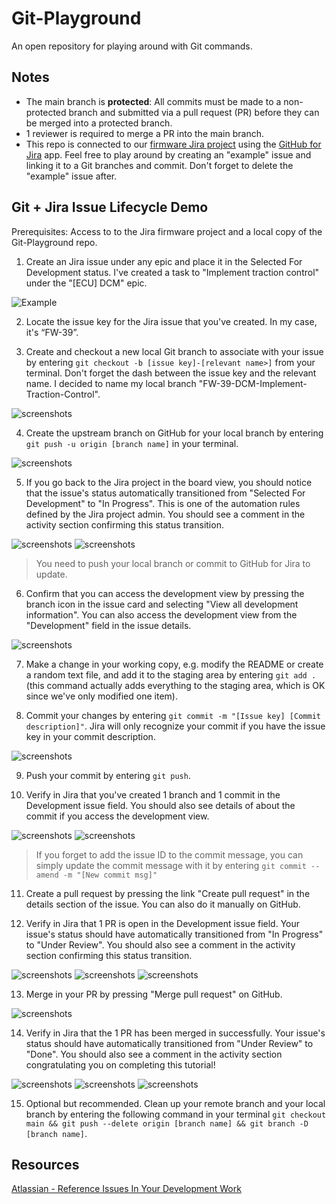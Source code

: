 # Git-Playground

An open repository for playing around with Git commands.

## Notes
- The main branch is **protected**: All commits must be made to a non-protected branch and submitted via a pull request (PR) before they can be merged into a protected branch.
- 1 reviewer is required to merge a PR into the main branch.   
- This repo is connected to our [firmware Jira project](https://ubcformulaelectric.atlassian.net/jira/software/c/projects/FW/boards/7?atlOrigin=eyJpIjoiYTNlZWQzMjY5MjRlNDEyNmI2MTA4ZDkyMmNhZGZkMjkiLCJwIjoiaiJ9) using the [GitHub for Jira](https://ubcformulaelectric.atlassian.net/jira/marketplace/discover/app/com.github.integration.production) app. Feel free to play around by creating an "example" issue and linking it to a Git branches and commit. Don't forget to delete the "example" issue after.

## Git + Jira Issue Lifecycle Demo

Prerequisites: Access to to the Jira firmware project and a local copy of the Git-Playground repo.

1. Create an Jira issue under any epic and place it in the Selected For Development status. I've created a task to "Implement traction control" under the "[ECU] DCM" epic. 

![Example](screenshots/example-issue-board-view-selected-for-dev.png)

2. Locate the issue key for the Jira issue that you've created. In my case, it's “FW-39”. 

3. Create and checkout a new local Git branch to associate with your issue by entering `git checkout -b [issue key]-[relevant name>]` from your terminal. Don't forget the dash between the issue key and the relevant name. I decided to name my local branch "FW-39-DCM-Implement-Traction-Control". 

![screenshots](screenshots/example-branch-created-terminal.png)

4. Create the upstream branch on GitHub for your local branch by entering `git push -u origin [branch name]` in your terminal.

![screenshots](screenshots/example-push-branch.png)

5. If you go back to the Jira project in the board view, you should notice that the issue's status automatically transitioned from "Selected For Development" to "In Progress". This is one of the automation rules defined by the Jira project admin. You should see a comment in the activity section confirming this status transition.

![screenshots](screenshots/example-auto-transition-select-for-dev-to-in-progress.png)
![screenshots](screenshots/example-auto-transition-comment.png)

> You need to push your local branch or commit to GitHub for Jira to update.


6. Confirm that you can access the development view by pressing the branch icon in the issue card and selecting "View all development information". You can also access the development view from the "Development" field in the issue details.

![screenshots](screenshots/example-dev-info-view.png)

7. Make a change in your working copy, e.g. modify the README or create a random text file, and add it to the staging area by entering `git add .` (this command actually adds everything to the staging area, which is OK since we've only modified one item).

8. Commit your changes by entering `git commit -m "[Issue key] [Commit description]"`. Jira will only recognize your commit if you have the issue key in your commit description.

![screenshots](screenshots/example-commit-msg.png)

9. Push your commit by entering `git push`.

10. Verify in Jira that you've created 1 branch and 1 commit in the Development issue field. You should also see details of about the commit if you access the development view.

![screenshots](screenshots/example-updated-readme-commit-dev-view.png)
![screenshots](screenshots/example-1-branch-1-commit.png)

> If you forget to add the issue ID to the commit message, you can simply update the commit message with it by entering `git commit --amend -m "[New commit msg]"`

11. Create a pull request by pressing the link "Create pull request" in the details section of the issue. You can also do it manually on GitHub.

12. Verify in Jira that 1 PR is open in the Development issue field. Your issue's status should have automatically transitioned from "In Progress" to "Under Review". You should also see a comment in the activity section confirming this status transition.

![screenshots](screenshots/example-1-branch-commit-PR-open.png)
![screenshots](screenshots/example-transition-in-progress-to-under-review.png)
![screenshots](screenshots/example-pr-opened-comment.png)

13. Merge in your PR by pressing "Merge pull request" on GitHub.

![screenshots](screenshots/example-pr-merge-button.png)

14. Verify in Jira that the 1 PR has been merged in successfully. Your issue's status should have automatically transitioned from "Under Review" to "Done". You should also see a comment in the activity section congratulating you on completing this tutorial!

![screenshots](screenshots/example-dev-info-view-pr-merged-in.png)
![screenshots](screenshots/example-auto-transition-under-review-done.png)
![screenshots](screenshots/example-done-message.png)

15. Optional but recommended. Clean up your remote branch and your local branch by entering the following command in your terminal `git checkout main && git push --delete origin [branch name] && git branch -D [branch name]`.

## Resources

[Atlassian - Reference Issues In Your Development Work](https://support.atlassian.com/jira-software-cloud/docs/reference-issues-in-your-development-work/)
